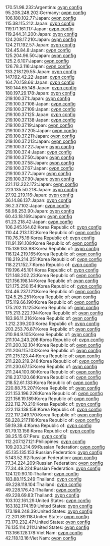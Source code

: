 170.51.98.232:Argentina: [ovpn config](vpn/170_51_98_232.ovpn)  
95.208.248.202:Germany: [ovpn config](vpn/95_208_248_202.ovpn)  
106.180.102.77:Japan: [ovpn config](vpn/106_180_102_77.ovpn)  
115.38.115.212:Japan: [ovpn config](vpn/115_38_115_212.ovpn)  
119.171.161.117:Japan: [ovpn config](vpn/119_171_161_117.ovpn)  
119.244.31.200:Japan: [ovpn config](vpn/119_244_31_200.ovpn)  
124.208.17.210:Japan: [ovpn config](vpn/124_208_17_210.ovpn)  
124.211.192.57:Japan: [ovpn config](vpn/124_211_192_57.ovpn)  
124.45.84.8:Japan: [ovpn config](vpn/124_45_84_8.ovpn)  
125.204.96.50:Japan: [ovpn config](vpn/125_204_96_50.ovpn)  
125.2.6.107:Japan: [ovpn config](vpn/125_2_6_107.ovpn)  
126.78.3.116:Japan: [ovpn config](vpn/126_78_3_116.ovpn)  
133.218.129.55:Japan: [ovpn config](vpn/133_218_129_55.ovpn)  
147.192.42.22:Japan: [ovpn config](vpn/147_192_42_22.ovpn)  
164.70.158.66:Japan: [ovpn config](vpn/164_70_158_66.ovpn)  
180.144.65.148:Japan: [ovpn config](vpn/180_144_65_148.ovpn)  
180.197.29.178:Japan: [ovpn config](vpn/180_197_29_178.ovpn)  
219.100.37.1:Japan: [ovpn config](vpn/219_100_37_1.ovpn)  
219.100.37.108:Japan: [ovpn config](vpn/219_100_37_108.ovpn)  
219.100.37.109:Japan: [ovpn config](vpn/219_100_37_109.ovpn)  
219.100.37.125:Japan: [ovpn config](vpn/219_100_37_125.ovpn)  
219.100.37.138:Japan: [ovpn config](vpn/219_100_37_138.ovpn)  
219.100.37.19:Japan: [ovpn config](vpn/219_100_37_19.ovpn)  
219.100.37.205:Japan: [ovpn config](vpn/219_100_37_205.ovpn)  
219.100.37.211:Japan: [ovpn config](vpn/219_100_37_211.ovpn)  
219.100.37.213:Japan: [ovpn config](vpn/219_100_37_213.ovpn)  
219.100.37.22:Japan: [ovpn config](vpn/219_100_37_22.ovpn)  
219.100.37.4:Japan: [ovpn config](vpn/219_100_37_4.ovpn)  
219.100.37.50:Japan: [ovpn config](vpn/219_100_37_50.ovpn)  
219.100.37.58:Japan: [ovpn config](vpn/219_100_37_58.ovpn)  
219.100.37.67:Japan: [ovpn config](vpn/219_100_37_67.ovpn)  
219.100.37.7:Japan: [ovpn config](vpn/219_100_37_7.ovpn)  
219.100.37.90:Japan: [ovpn config](vpn/219_100_37_90.ovpn)  
221.112.222.172:Japan: [ovpn config](vpn/221_112_222_172.ovpn)  
223.135.50.218:Japan: [ovpn config](vpn/223_135_50_218.ovpn)  
27.92.219.116:Japan: [ovpn config](vpn/27_92_219_116.ovpn)  
36.14.86.137:Japan: [ovpn config](vpn/36_14_86_137.ovpn)  
36.2.37.102:Japan: [ovpn config](vpn/36_2_37_102.ovpn)  
58.98.253.90:Japan: [ovpn config](vpn/58_98_253_90.ovpn)  
60.43.18.169:Japan: [ovpn config](vpn/60_43_18_169.ovpn)  
61.23.218.42:Japan: [ovpn config](vpn/61_23_218_42.ovpn)  
106.245.164.62:Korea Republic of: [ovpn config](vpn/106_245_164_62.ovpn)  
110.44.213.132:Korea Republic of: [ovpn config](vpn/110_44_213_132.ovpn)  
110.76.75.16:Korea Republic of: [ovpn config](vpn/110_76_75_16.ovpn)  
111.91.191.108:Korea Republic of: [ovpn config](vpn/111_91_191_108.ovpn)  
115.139.133.98:Korea Republic of: [ovpn config](vpn/115_139_133_98.ovpn)  
116.124.219.165:Korea Republic of: [ovpn config](vpn/116_124_219_165.ovpn)  
118.219.214.251:Korea Republic of: [ovpn config](vpn/118_219_214_251.ovpn)  
118.221.152.7:Korea Republic of: [ovpn config](vpn/118_221_152_7.ovpn)  
119.196.45.101:Korea Republic of: [ovpn config](vpn/119_196_45_101.ovpn)  
121.148.202.23:Korea Republic of: [ovpn config](vpn/121_148_202_23.ovpn)  
121.156.198.14:Korea Republic of: [ovpn config](vpn/121_156_198_14.ovpn)  
121.175.250.154:Korea Republic of: [ovpn config](vpn/121_175_250_154.ovpn)  
124.46.237.121:Korea Republic of: [ovpn config](vpn/124_46_237_121.ovpn)  
124.5.25.251:Korea Republic of: [ovpn config](vpn/124_5_25_251.ovpn)  
175.119.66.190:Korea Republic of: [ovpn config](vpn/175_119_66_190.ovpn)  
175.202.11.125:Korea Republic of: [ovpn config](vpn/175_202_11_125.ovpn)  
175.213.222.194:Korea Republic of: [ovpn config](vpn/175_213_222_194.ovpn)  
183.96.11.216:Korea Republic of: [ovpn config](vpn/183_96_11_216.ovpn)  
1.212.239.203:Korea Republic of: [ovpn config](vpn/1_212_239_203.ovpn)  
203.253.76.87:Korea Republic of: [ovpn config](vpn/203_253_76_87.ovpn)  
210.94.9.105:Korea Republic of: [ovpn config](vpn/210_94_9_105.ovpn)  
211.104.243.208:Korea Republic of: [ovpn config](vpn/211_104_243_208.ovpn)  
211.200.32.104:Korea Republic of: [ovpn config](vpn/211_200_32_104.ovpn)  
211.206.115.103:Korea Republic of: [ovpn config](vpn/211_206_115_103.ovpn)  
211.215.123.44:Korea Republic of: [ovpn config](vpn/211_215_123_44.ovpn)  
211.228.219.248:Korea Republic of: [ovpn config](vpn/211_228_219_248.ovpn)  
211.230.67.15:Korea Republic of: [ovpn config](vpn/211_230_67_15.ovpn)  
211.244.100.80:Korea Republic of: [ovpn config](vpn/211_244_100_80.ovpn)  
218.237.120.66:Korea Republic of: [ovpn config](vpn/218_237_120_66.ovpn)  
218.52.61.133:Korea Republic of: [ovpn config](vpn/218_52_61_133.ovpn)  
220.88.75.207:Korea Republic of: [ovpn config](vpn/220_88_75_207.ovpn)  
221.153.196.226:Korea Republic of: [ovpn config](vpn/221_153_196_226.ovpn)  
221.156.19.189:Korea Republic of: [ovpn config](vpn/221_156_19_189.ovpn)  
222.112.70.216:Korea Republic of: [ovpn config](vpn/222_112_70_216.ovpn)  
222.113.138.158:Korea Republic of: [ovpn config](vpn/222_113_138_158.ovpn)  
222.117.249.170:Korea Republic of: [ovpn config](vpn/222_117_249_170.ovpn)  
58.228.217.118:Korea Republic of: [ovpn config](vpn/58_228_217_118.ovpn)  
59.19.39.4:Korea Republic of: [ovpn config](vpn/59_19_39_4.ovpn)  
61.79.13.156:Korea Republic of: [ovpn config](vpn/61_79_13_156.ovpn)  
38.25.15.67:Peru: [ovpn config](vpn/38_25_15_67.ovpn)  
112.207.127.121:Philippines: [ovpn config](vpn/112_207_127_121.ovpn)  
109.203.214.69:Russian Federation: [ovpn config](vpn/109_203_214_69.ovpn)  
45.135.135.153:Russian Federation: [ovpn config](vpn/45_135_135_153.ovpn)  
5.143.52.92:Russian Federation: [ovpn config](vpn/5_143_52_92.ovpn)  
77.34.224.209:Russian Federation: [ovpn config](vpn/77_34_224_209.ovpn)  
77.34.49.224:Russian Federation: [ovpn config](vpn/77_34_49_224.ovpn)  
124.120.90.10:Thailand: [ovpn config](vpn/124_120_90_10.ovpn)  
183.88.115.249:Thailand: [ovpn config](vpn/183_88_115_249.ovpn)  
49.228.118.104:Thailand: [ovpn config](vpn/49_228_118_104.ovpn)  
49.228.176.43:Thailand: [ovpn config](vpn/49_228_176_43.ovpn)  
49.228.69.83:Thailand: [ovpn config](vpn/49_228_69_83.ovpn)  
103.102.161.29:United States: [ovpn config](vpn/103_102_161_29.ovpn)  
163.182.174.159:United States: [ovpn config](vpn/163_182_174_159.ovpn)  
173.198.248.39:United States: [ovpn config](vpn/173_198_248_39.ovpn)  
72.201.89.118:United States: [ovpn config](vpn/72_201_89_118.ovpn)  
73.170.232.47:United States: [ovpn config](vpn/73_170_232_47.ovpn)  
76.135.114.211:United States: [ovpn config](vpn/76_135_114_211.ovpn)  
113.166.128.178:Viet Nam: [ovpn config](vpn/113_166_128_178.ovpn)  
42.118.13.16:Viet Nam: [ovpn config](vpn/42_118_13_16.ovpn)  
